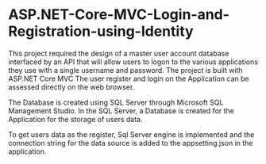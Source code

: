# ASP.NET-Core-MVC-Login-and-Registration-using-Identity
This project required the design of a master user account database interfaced by an API that will allow users to logon to the various applications they use with a single username and password.
The project is built with ASP.NET Core MVC 
The user register and login on the Application can be assessed directly on the web browser.

The Database is created using SQL Server through Microsoft SQL Management Studio. In the SQL Server, a Database is created for the Application for the storage of users data.

To get users data as the register, Sql Server engine is implemented and the connection string for the data source is added to the appsetting.json in the application.
